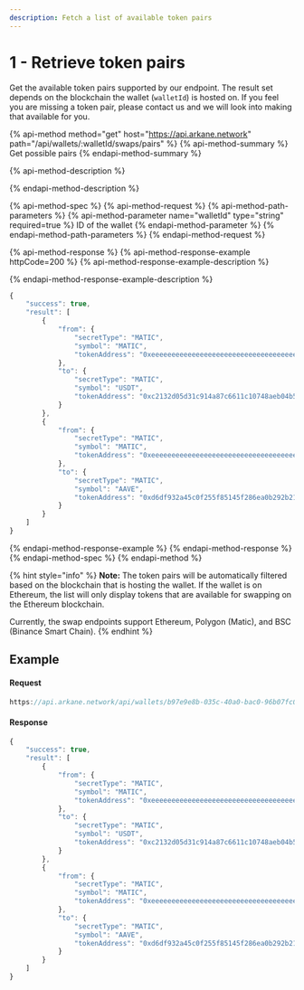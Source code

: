 ```yaml
---
description: Fetch a list of available token pairs
---
```


# 1 - Retrieve token pairs

Get the available token pairs supported by our endpoint. The result set depends on the blockchain the wallet \(`walletId`\) is hosted on. If you feel you are missing a token pair, please contact us and we will look into making that available for you.

{% api-method method="get" host="https://api.arkane.network" path="/api/wallets/:walletId/swaps/pairs" %}
{% api-method-summary %}
Get possible pairs
{% endapi-method-summary %}

{% api-method-description %}

{% endapi-method-description %}

{% api-method-spec %}
{% api-method-request %}
{% api-method-path-parameters %}
{% api-method-parameter name="walletId" type="string" required=true %}
ID of the wallet
{% endapi-method-parameter %}
{% endapi-method-path-parameters %}
{% endapi-method-request %}

{% api-method-response %}
{% api-method-response-example httpCode=200 %}
{% api-method-response-example-description %}

{% endapi-method-response-example-description %}

```javascript
{
    "success": true,
    "result": [
        {
            "from": {
                "secretType": "MATIC",
                "symbol": "MATIC",
                "tokenAddress": "0xeeeeeeeeeeeeeeeeeeeeeeeeeeeeeeeeeeeeeeee"
            },
            "to": {
                "secretType": "MATIC",
                "symbol": "USDT",
                "tokenAddress": "0xc2132d05d31c914a87c6611c10748aeb04b58e8f"
            }
        },
        {
            "from": {
                "secretType": "MATIC",
                "symbol": "MATIC",
                "tokenAddress": "0xeeeeeeeeeeeeeeeeeeeeeeeeeeeeeeeeeeeeeeee"
            },
            "to": {
                "secretType": "MATIC",
                "symbol": "AAVE",
                "tokenAddress": "0xd6df932a45c0f255f85145f286ea0b292b21c90b"
            }
        }
    ]
}


```
{% endapi-method-response-example %}
{% endapi-method-response %}
{% endapi-method-spec %}
{% endapi-method %}

{% hint style="info" %}
**Note:** The token pairs will be automatically filtered based on the blockchain that is hosting the wallet. If the wallet is on Ethereum, the list will only display tokens that are available for swapping on the Ethereum blockchain.

Currently, the swap endpoints support Ethereum, Polygon \(Matic\), and BSC \(Binance Smart Chain\).
{% endhint %}

## Example

#### Request

```javascript
https://api.arkane.network/api/wallets/b97e9e8b-035c-40a0-bac0-96b07fc0444a/swaps/pairs
```

#### Response

```javascript
{
    "success": true,
    "result": [
        {
            "from": {
                "secretType": "MATIC",
                "symbol": "MATIC",
                "tokenAddress": "0xeeeeeeeeeeeeeeeeeeeeeeeeeeeeeeeeeeeeeeee"
            },
            "to": {
                "secretType": "MATIC",
                "symbol": "USDT",
                "tokenAddress": "0xc2132d05d31c914a87c6611c10748aeb04b58e8f"
            }
        },
        {
            "from": {
                "secretType": "MATIC",
                "symbol": "MATIC",
                "tokenAddress": "0xeeeeeeeeeeeeeeeeeeeeeeeeeeeeeeeeeeeeeeee"
            },
            "to": {
                "secretType": "MATIC",
                "symbol": "AAVE",
                "tokenAddress": "0xd6df932a45c0f255f85145f286ea0b292b21c90b"
            }
        }
    ]
}
```

